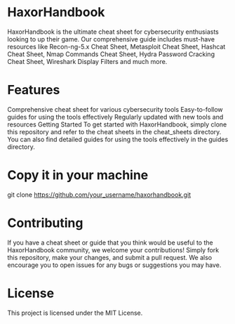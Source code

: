# HaxorHandbook
HaxorHandbook is the ultimate cheat sheet for cybersecurity enthusiasts looking to up their game. Our comprehensive guide includes must-have resources like Recon-ng-5.x Cheat Sheet, Metasploit Cheat Sheet, Hashcat Cheat Sheet, Nmap Commands Cheat Sheet, Hydra Password Cracking Cheat Sheet, Wireshark Display Filters and much more.

# Features
Comprehensive cheat sheet for various cybersecurity tools
Easy-to-follow guides for using the tools effectively
Regularly updated with new tools and resources
Getting Started
To get started with HaxorHandbook, simply clone this repository and refer to the cheat sheets in the cheat_sheets directory. You can also find detailed guides for using the tools effectively in the guides directory.

# Copy it in your machine
git clone https://github.com/your_username/haxorhandbook.git

# Contributing
If you have a cheat sheet or guide that you think would be useful to the HaxorHandbook community, we welcome your contributions! Simply fork this repository, make your changes, and submit a pull request. We also encourage you to open issues for any bugs or suggestions you may have.

# License
This project is licensed under the MIT License.
